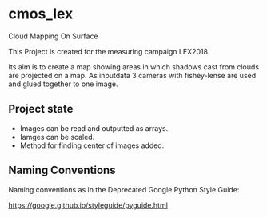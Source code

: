 cmos_lex
=========
Cloud Mapping On Surface

This Project is created for the measuring campaign LEX2018.

Its aim is to create a map showing areas in which shadows cast from clouds are
projected on a map. As inputdata 3 cameras with fishey-lense are used and
glued together to one image.


Project state
-------------

 - Images can be read and outputted as arrays.
 - Iamges can be scaled.
 - Method for finding center of images added.


Naming Conventions
------------------
Naming conventions as in the Deprecated Google Python Style Guide:

https://google.github.io/styleguide/pyguide.html


